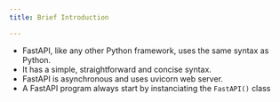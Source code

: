 ```yaml
---
title: Brief Introduction

---
```

<!--Key takeaways-->

- FastAPI, like any other Python framework, uses the same syntax as Python.
- It has a simple, straightforward and concise syntax.
- FastAPI is asynchronous and uses uvicorn web server.
- A FastAPI program always start by instanciating the `FastAPI()` class
